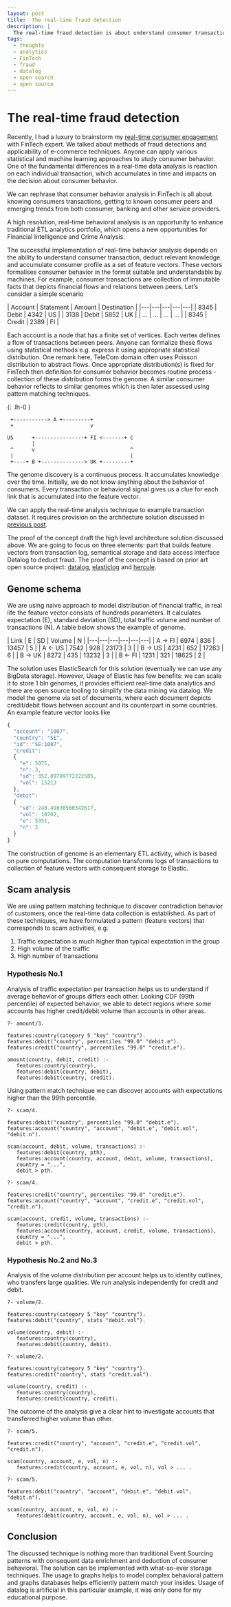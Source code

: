 ```yaml
---
layout: post
title:  The real-time fraud detection
description: |
  The real-time fraud detection is about understand consumer transaction, deduct relevant knowledge and accumulate consumer profile as a set of feature vectors.
tags:
  - thoughts
  - analytics
  - FinTech
  - fraud
  - datalog
  - open search
  - open source
---
```


# The real-time fraud detection

Recently, I had a luxury to brainstorm my [real-time consumer engagement](/2015/03/17/real-time-consumer-engagement.html) with FinTech expert. We talked about methods of fraud detections and applicability of e-commerce techniques. Anyone can apply various statistical and machine learning approaches to study consumer behavior. One of the fundamental differences in a real-time data analysis is reaction on each individual transaction, which accumulates in time and impacts on the decision about consumer behavior.

We can rephrase that consumer behavior analysis in FinTech is all about knowing consumers transactions, getting to known consumer peers and emerging trends from both consumer, banking and other service providers.

A high resolution, real-time behavioral analysis is an opportunity to enhance traditional ETL analytics portfolio, which opens a new opportunities for Financial Intelligence and Crime Analysis.

The successful implementation of real-time behavior analysis depends on the ability to understand consumer transaction, deduct relevant knowledge and accumulate consumer profile as a set of feature vectors. These vectors formalises consumer behavior in the format suitable and understandable by machines. For example, consumer transactions are collection of immutable facts that depicts financial flows and relations between peers. Let’s consider a simple scenario


| Account | Statement | Amount | Destination |
|---|---|---|---|---|
| 8345 | Debit | 4342 | US |
| 3138 | Debit | 5852 | UK |
| ... | ...  | ... | ... |
| 8345 | Credit | 2389 | FI |


Each account is a node that has a finite set of vertices. Each vertex defines a flow of transactions between peers. Anyone can formalize these flows using statistical methods e.g. express it using appropriate statistical distribution. One remark here, TeleCom domain often uses Poisson distribution to abstract flows. Once appropriate distribution(s) is fixed for FinTech then definition for consumer behavior becomes routine process - collection of these distribution forms the genome. A similar consumer behavior reflects to similar genomes which is then later assessed using pattern matching techniques.


{: .lh-0 }
```
 +-----------> A +---------+
 +                         v

US      +----------------+ FI <-------+ C
        |
 ^      v                               ^
 |                                      |
 +----+ B +--------------> UK +---------+

```

The genome discovery is a continuous process. It accumulates knowledge over the time. Initially, we do not know anything about the behavior of consumers. Every transaction or behavioral signal gives us a clue for each link that is accumulated into the feature vector.


We can apply the real-time analysis technique to example transaction dataset. It requires provision on the architecture solution discussed in [previous post](/2015/03/17/real-time-consumer-engagement.html).

The proof of the concept draft the high level architecture solution discussed above. We are going to focus on three elements: part that builds feature vectors from transaction log, semantical storage and data access interface Datalog to deduct fraud. The proof of the concept is based on prior art open source project: [datalog](https://github.com/fogfish/datalog), [elasticlog](https://github.com/fogfish/elastic) and [hercule](https://github.com/fogfish/hercule).


## Genome schema

We are using naive approach to model distribution of financial traffic, in real life the feature vector consists of hundreds parameters. It calculates expectation (E), standard deviation (SD), total traffic volume and number of transactions (N). A table below shows the example of genome.

| Link | E | SD | Volume | N |
|---|---|---|---|---|---|
| A → FI | 6974 | 836 | 13457 | 5 |
| A ← US | 7542 | 928 | 23173 | 3 |
| B → US | 4231 | 652 | 17263 | 6 |
| B → UK | 8272 | 435 | 13232 | 3 |
| B ← FI | 1231 | 321 | 18625 | 2 |


The solution uses ElasticSearch for this solution (eventually we can use any BigData storage). However, Usage of Elastic has few benefits: we can scale it to store 1 bln genomes, it provides efficient real-time data analytics and there are open source tooling to simplify the data mining via datalog. We model the genome via set of documents, where each document depicts credit/debit flows between account and its counterpart in some countries. An example feature vector looks like

```javascript
{
  "account": "1007",
  "country": "SE",
  "id": "SE:1007",
  "credit": 
  {
    "e": 5071,
    "n": 3,
    "sd": 352.09799772222505,
    "vol": 15213
  },
  "debit": 
  {
    "sd": 240.41630560342617,
    "vol": 10702,
    "e": 5351,
    "n": 2
  }
}
```

The construction of genome is an elementary ETL activity, which is based on pure computations. The computation transforms logs of transactions to collection of feature vectors with consequent storage to Elastic.

## Scam analysis

We are using pattern matching technique to discover contradiction behavior of customers, once the real-time data collection is established. As part of these techniques, we have formulated a pattern (feature vectors) that corresponds to scam activities, e.g.
1. Traffic expectation is much higher than typical expectation in the group
2. High volume of the traffic 
3. High number of transactions

### Hypothesis No.1


Analysis of traffic expectation per transaction helps us to understand if average behavior of groups differs each other. Looking CDF (99th percentile) of expected behavior, we able to detect regions where some accounts has higher credit/debit volume than accounts in other areas. 

```
?- amount/3.

features:country(category 5 "key" "country").
features:debit("country", percentiles "99.0" "debit.e").
features:credit("country", percentiles "99.0" "credit.e").

amount(country, debit, credit) :-
   features:country(country),
   features:debit(country, debit),
   features:debit(country, credit).
```

Using pattern match technique we can discover accounts with expectations higher than the 99th percentile.

```
?- scam/4.

features:debit("country", percentiles "99.0" "debit.e").
features:account("country", "account", "debit.e", "debit.vol", "debit.n").

scam(account, debit, volume, transactions) :-
   features:debit(country, pth),
   features:account(country, account, debit, volume, transactions),
   country = "...",
   debit > pth.
```

```
?- scam/4.

features:credit("country", percentiles "99.0" "credit.e").
features:account("country", "account", "credit.e", "credit.vol", "credit.n").

scam(account, credit, volume, transactions) :-
   features:credit(country, pth),
   features:account(country, account, credit, volume, transactions),
   country = "...",
   debit > pth.
```

### Hypothesis No.2 and No.3

Analysis of the volume distribution per account helps us to identity outlines, who transfers large qualities. We run analysis independently for credit and debit. 

```
?- volume/2.

features:country(category 5 "key" "country").
features:debit("country", stats "debit.vol").

volume(country, debit) :-
   features:country(country),
   features:debit(country, debit).
```

```
?- volume/2.

features:country(category 5 "key" "country").
features:credit("country", stats "credit.vol").

volume(country, credit) :-
   features:country(country),
   features:credit(country, credit).
```

The outcome of the analysis give a clear hint to investigate accounts that transferred higher volume than other.

```
?- scam/5.

features:credit("country", "account", "credit.e", "credit.vol", "credit.n").

scam(country, account, e, vol, n) :-
   features:credit(country, account, e, vol, n), vol > ... .
```

```
?- scam/5.

features:debit("country", "account", "debit.e", "debit.vol", "debit.n").

scam(country, account, e, vol, n) :-
   features:debit(country, account, e, vol, n), vol > ... .
```

## Conclusion

The discussed technique is nothing more than traditional Event Sourcing patterns with consequent data enrichment and deduction of consumer behavioral. The solution can be implemented with what-so-ever storage techniques. The usage to graphs helps to model complex behavioral pattern and graphs databases helps efficiently pattern match your insides. Usage of datalog is artificial in this particular example, it was only done for my educational purpose.



